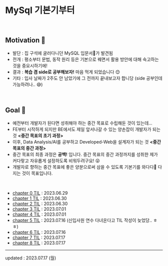 # MySql 기본기부터

<br>

## Motivation 🧐
- 발단 : 집 구석에 굴러다니던 MySQL 입문서📕가 발견됨
- 전개 : 평소부터 문법, 동작 원리 등은 기본으로 꿰면서 활용 방안에 대해 숙고하는 것을 중요시하기에!
- 결과 : **복습 겸 side로 공부해보자!** 마음 먹게 되었습니다 😊
- 기타 : 입사 날짜가 2주도 안 남았기에 그 전까지 끝내보고자 합니당 (side 공부인데 가능하려나.. 😅)

<br>

## Goal 🎯
- 예전부터 개발자가 된다면 성취해야 하는 중간 목표로 수립해둔 것이 있는데...
- FE부터 시작하게 되지만 BE에서도 제일 앞서나갈 수 있는 양손잡이 개발자가 되는 것 **<중간 목표의 초기 과정>**
- 이후, Data Analysis/AI를 공부하고 Developed-Web을 설계자가 되는 것 **<중간 목표의 중간 과정>**
- 중간 목표의 최종 과정은 **공백!** 입니다. 중간 목표의 중간 과정까지를 성취한 제가 커다랗고 자유롭게 설정하도록 비워두려구요! 😝
- 개발자로 향하는 중간 목표에 좋은 양분으로써 삼을 수 있도록 기본기를 와다다💪 다지는 것이 목표입니다.

<br>

- <a href="https://github.com/Moon-GD/mysql-self-taught/tree/main/chapter%200%20%3A%20환경%20구축#chapter-0--환경-구축">chapter 0 TIL</a> : 2023.06.29
- <a href="https://github.com/Moon-GD/mysql-self-taught/blob/main/chapter%202%20%3A%20특정%20데이터를%20가져오자/README.md#chapter-2--특정-데이터를-가져오자">chapter 1 TIL</a> : 2023.06.30
- <a href="https://github.com/Moon-GD/mysql-self-taught/blob/main/chapter%202%20%3A%20특정%20데이터를%20가져오자/README.md#chapter-2--특정-데이터를-가져오자">chapter 2 TIL</a> : 2023.06.30
- <a href="https://github.com/Moon-GD/mysql-self-taught/tree/main/chapter%203%20:%20복합%20조건%20검색#chapter-3--복합-조건-검색">chapter 3 TIL</a> : 2023.07.01
- <a href="https://github.com/Moon-GD/mysql-self-taught/blob/main/chapter%204%20%3A%20데이터%20통합/README.md#chapter-4--데이터-통합">chapter 4 TIL</a> : 2023.07.01
- <a href="https://github.com/Moon-GD/mysql-self-taught/tree/main/chapter%205%20:%20데이터%20정렬#chapter-5--데이터-정렬">chapter 5 TIL</a> : 2023.07.16 (신입사원 연수 다녀온다고 TIL 작성이 늦었당.. ㅎㅎ)
- <a href="https://github.com/Moon-GD/mysql-self-taught/tree/main/chapter%206%20:%20데이터%20편집#chapter-6--데이터-편집">chapter 6 TIL</a> : 2023.07.16
- <a href="https://github.com/Moon-GD/mysql-self-taught/tree/main/chapter%207%20:%20중첩%20SELECT#chapter-7--중첩-select">chapter 7 TIL</a> : 2023.07.17
- <a href="https://github.com/Moon-GD/mysql-self-taught/tree/main/chapter%208%20%3A%20테이블%20합치기#chapter-8--테이블-합치기">chapter 8 TIL</a> : 2023.07.17

---

updated : 2023.07.17 (월)
